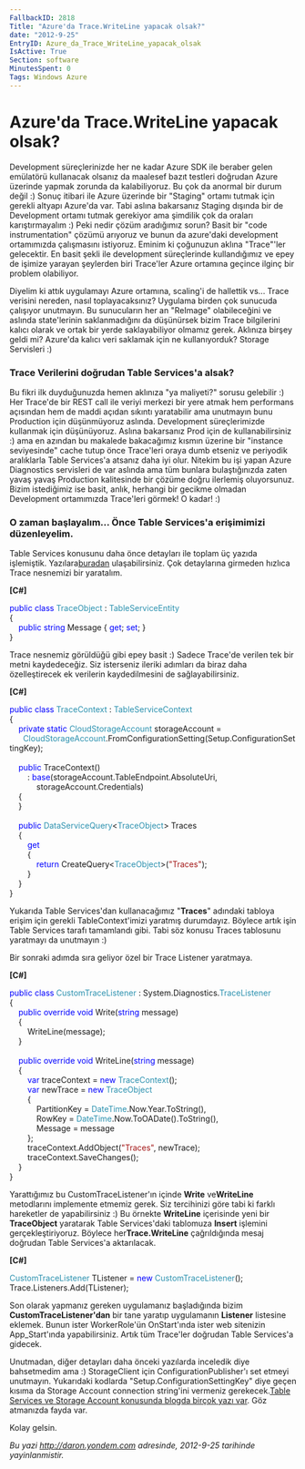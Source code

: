 ```yaml
---
FallbackID: 2818
Title: "Azure'da Trace.WriteLine yapacak olsak?"
date: "2012-9-25"
EntryID: Azure_da_Trace_WriteLine_yapacak_olsak
IsActive: True
Section: software
MinutesSpent: 0
Tags: Windows Azure
---
```

# Azure'da Trace.WriteLine yapacak olsak?
Development süreçlerinizde her ne kadar Azure SDK ile beraber gelen
emülatörü kullanacak olsanız da maalesef bazıt testleri doğrudan Azure
üzerinde yapmak zorunda da kalabiliyoruz. Bu çok da anormal bir durum
değil :) Sonuç itibari ile Azure üzerinde bir "Staging" ortamı tutmak
için gerekli altyapı Azure'da var. Tabi aslına bakarsanız Staging
dışında bir de Development ortamı tutmak gerekiyor ama şimdilik çok da
oraları karıştırmayalım :) Peki nedir çözüm aradığımız sorun? Basit bir
"code instrumentation" çözümü arıyoruz ve bunun da azure'daki
development ortamımızda çalışmasını istiyoruz. Eminim ki çoğunuzun
aklına "Trace"'ler gelecektir. En basit şekli ile development
süreçlerinde kullandığımız ve epey de işimize yarayan şeylerden biri
Trace'ler Azure ortamına geçince ilginç bir problem olabiliyor.

Diyelim ki attık uygulamayı Azure ortamına, scaling'i de hallettik vs...
Trace verisini nereden, nasıl toplayacaksınız? Uygulama birden çok
sunucuda çalışıyor unutmayın. Bu sunucuların her an "ReImage"
olabileceğini ve aslında state'lerinin saklanmadığını da düşünürsek
bizim Trace bilgilerini kalıcı olarak ve ortak bir yerde saklayabiliyor
olmamız gerek. Aklınıza birşey geldi mi? Azure'da kalıcı veri saklamak
için ne kullanıyorduk? Storage Servisleri :)

### Trace Verilerini doğrudan Table Services'a alsak?

Bu fikri ilk duyduğunuzda hemen aklınıza "ya maliyeti?" sorusu gelebilir
:) Her Trace'de bir REST call ile veriyi merkezi bir yere atmak hem
performans açısından hem de maddi açıdan sıkıntı yaratabilir ama
unutmayın bunu Production için düşünmüyoruz aslında. Development
süreçlerimizde kullanmak için düşünüyoruz. Aslına bakarsanız Prod için
de kullanabilirsiniz :) ama en azından bu makalede bakacağımız kısmın
üzerine bir "instance seviyesinde" cache tutup önce Trace'leri oraya
dumb etseniz ve periyodik aralıklarla Table Services'a atsanız daha iyi
olur. Nitekim bu işi yapan Azure Diagnostics servisleri de var aslında
ama tüm bunlara bulaştığınızda zaten yavaş yavaş Production kalitesinde
bir çözüme doğru ilerlemiş oluyorsunuz. Bizim istediğimiz ise basit,
anlık, herhangi bir gecikme olmadan Development ortamımızda Trace'leri
görmek! O kadar! :)

### O zaman başlayalım... Önce Table Services'a erişimimizi düzenleyelim.

Table Services konusunu daha önce detayları ile toplam üç yazıda
işlemiştik.
Yazılara[buradan](http://daron.yondem.com/tr/post/Azure_Storage_Table_Services)
ulaşabilirsiniz. Çok detaylarına girmeden hızlıca Trace nesnemizi bir
yaratalım.

**[C\#]**

<span style="color:blue;">public</span> <span
style="color:blue;">class</span> <span
style="color:#2b91af;">TraceObject</span> : <span
style="color:#2b91af;">TableServiceEntity</span>\
{\
    <span style="color:blue;">public</span> <span
style="color:blue;">string</span> Message { <span
style="color:blue;">get</span>; <span style="color:blue;">set</span>; }\
}

Trace nesnemiz görüldüğü gibi epey basit :) Sadece Trace'de verilen tek
bir metni kaydedeceğiz. Siz isterseniz ileriki adımları da biraz daha
özelleştirecek ek verilerin kaydedilmesini de sağlayabilirsiniz.

**[C\#]**

<span style="color:blue;">public</span> <span
style="color:blue;">class</span> <span
style="color:#2b91af;">TraceContext</span> : <span
style="color:#2b91af;">TableServiceContext</span>\
{\
    <span style="color:blue;">private</span> <span
style="color:blue;">static</span> <span
style="color:#2b91af;">CloudStorageAccount</span> storageAccount =\
      <span
style="color:#2b91af;">CloudStorageAccount</span>.FromConfigurationSetting(Setup.ConfigurationSettingKey);\
\
    <span style="color:blue;">public</span> TraceContext()\
        : <span
style="color:blue;">base</span>(storageAccount.TableEndpoint.AbsoluteUri,\
            storageAccount.Credentials)\
    {\
    }\
\
    <span style="color:blue;">public</span> <span
style="color:#2b91af;">DataServiceQuery</span>\<<span
style="color:#2b91af;">TraceObject</span>\> Traces\
    {\
        <span style="color:blue;">get</span>\
        {\
            <span style="color:blue;">return</span> CreateQuery\<<span
style="color:#2b91af;">TraceObject</span>\>(<span
style="color:#a31515;">"Traces"</span>);\
        }\
    }\
}

Yukarıda Table Services'dan kullanacağımız "**Traces**" adındaki tabloya
erişim için gerekli TableContext'imizi yaratmış durumdayız. Böylece
artık işin Table Services tarafı tamamlandı gibi. Tabi söz konusu Traces
tablosunu yaratmayı da unutmayın :)

Bir sonraki adımda sıra geliyor özel bir Trace Listener yaratmaya.

**[C\#]**

<span style="color:blue;">public</span> <span
style="color:blue;">class</span> <span
style="color:#2b91af;">CustomTraceListener</span> : System.Diagnostics.<span
style="color:#2b91af;">TraceListener</span>\
{\
    <span style="color:blue;">public</span> <span
style="color:blue;">override</span> <span
style="color:blue;">void</span> Write(<span
style="color:blue;">string</span> message)\
    {\
        WriteLine(message);\
    }\
\
    <span style="color:blue;">public</span> <span
style="color:blue;">override</span> <span
style="color:blue;">void</span> WriteLine(<span
style="color:blue;">string</span> message)\
    {\
        <span style="color:blue;">var</span> traceContext = <span
style="color:blue;">new</span> <span
style="color:#2b91af;">TraceContext</span>();\
        <span style="color:blue;">var</span> newTrace = <span
style="color:blue;">new</span> <span
style="color:#2b91af;">TraceObject</span>\
        {\
            PartitionKey = <span
style="color:#2b91af;">DateTime</span>.Now.Year.ToString(),\
            RowKey = <span
style="color:#2b91af;">DateTime</span>.Now.ToOADate().ToString(),\
            Message = message\
        };\
        traceContext.AddObject(<span
style="color:#a31515;">"Traces"</span>, newTrace);\
        traceContext.SaveChanges();\
    }\
}

Yarattığımız bu CustomTraceListener'ın içinde **Write** ve**WriteLine**
metodlarını implemente etmemiz gerek. Siz tercihinizi göre tabi ki
farklı hareketler de yapabilirsiniz :) Bu örnekte **WriteLine**
içerisinde yeni bir **TraceObject** yaratarak Table Services'daki
tablomuza **Insert** işlemini gerçekleştiriyoruz. Böylece
her**Trace.WriteLine** çağrıldığında mesaj doğrudan Table Services'a
aktarılacak.

**[C\#]**

<span
style="color:#2b91af;">CustomTraceListener</span> TListener = <span
style="color:blue;">new</span> <span
style="color:#2b91af;">CustomTraceListener</span>();\
 Trace.Listeners.Add(TListener);

Son olarak yapmanız gereken uygulamanız başladığında bizim
**CustomTraceListener'dan** bir tane yaratıp uygulamanın **Listener**
listesine eklemek. Bunun ister WorkerRole'ün OnStart'ında ister web
sitenizin App\_Start'ında yapabilirsiniz. Artık tüm Trace'ler doğrudan
Table Services'a gidecek.

Unutmadan, diğer detayları daha önceki yazılarda inceledik diye
bahsetmedim ama :) StorageClient için ConfigurationPublisher'ı set
etmeyi unutmayın. Yukarıdaki kodlarda "Setup.ConfigurationSettingKey"
diye geçen kısıma da Storage Account connection string'ini vermeniz
gerekecek.[Table Services ve Storage Account konusunda blogda birçok
yazı var](http://daron.yondem.com/tr/tag/Azure_Storage_Services). Göz
atmanızda fayda var.

Kolay gelsin.



*Bu yazi http://daron.yondem.com adresinde, 2012-9-25 tarihinde yayinlanmistir.*
